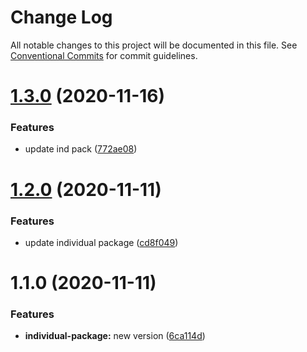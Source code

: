 # Change Log

All notable changes to this project will be documented in this file.
See [Conventional Commits](https://conventionalcommits.org) for commit guidelines.

# [1.3.0](https://github.com/stastur/lerna-playground/compare/individual-package@1.2.0...individual-package@1.3.0) (2020-11-16)


### Features

* update ind pack ([772ae08](https://github.com/stastur/lerna-playground/commit/772ae08470a7f638008877cd367c1be1252e667c))





# [1.2.0](https://github.com/stastur/lerna-playground/compare/individual-package@1.1.0...individual-package@1.2.0) (2020-11-11)


### Features

* update individual package ([cd8f049](https://github.com/stastur/lerna-playground/commit/cd8f049e94d2c39315ffc2f5eb98156dfbe38e53))





# 1.1.0 (2020-11-11)


### Features

* **individual-package:** new version ([6ca114d](https://github.com/stastur/lerna-playground/commit/6ca114d97cf5ef87180392ae4e75d95f0f520452))
